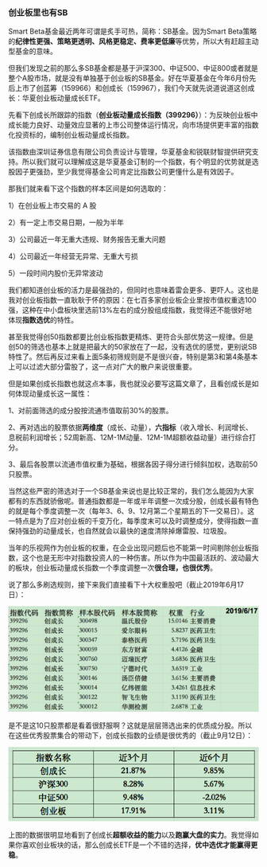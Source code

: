 ### 创业板里也有SB

Smart Beta基金最近两年可谓是炙手可热，简称：SB基金。因为Smart Beta策略的**纪律性更强、策略更透明、风格更稳定、费率更低廉**等优势，所以大有赶超主动型基金的意味。

但我们发现之前的那么多SB基金都是基于沪深300、中证500、中证800或者就是整个A股市场，就是没有单独基于创业板的SB基金。好在华夏基金在今年6月份先后上市了创蓝筹（159966）和创成长（159967），我们今天就先说道说道这创成长：华夏创业板动量成长ETF。

先看下创成长所跟踪的指数（**创业板动量成长指数（399296）**）：为反映创业板中成长能力良好、动量效应显著的上市公司整体运行情况，向市场提供更丰富的指数化投资标的，编制创业板动量成长指数。

该指数由深圳证券信息有限公司负责设计与管理，华夏基金和锐联财智提供研究支持。所以我们就可以理解成这是华夏基金订制的一个指数，有个明显的优势就是选股因子更强劲，至少我觉得基金公司肯定比指数公司更懂什么是有效因子。

那我们就来看下这个指数的样本区间是如何选取的：

1）在创业板上市交易的 A 股

2）有一定上市交易日期，一般为半年

3）公司最近一年无重大违规、财务报告无重大问题

4）公司最近一年经营无异常、无重大亏损

5）一段时间内股价无异常波动

我们都知道创业板的活力是最强劲的，但同时也意味着雷会更多、更吓人。这也是我对创业板指数一直耿耿于怀的原因：在七百多家创业板企业里按市值权重选100强，这种在中小盘板块里选前13%左右的成分股组成指数，我觉得还不能很好地体现**指数选优**的特性。

甚至我觉得创50指数都要比创业板指数更精炼、更符合头部优势这一规律。但是创50的筛选也基本上就是把最大的50家放在了一起，没有选优的感觉，更别说SB特性了。然后再反过来看上面5条初筛规则是不是很兴奋，特别是第3和第4条基本上可以过滤大部分雷股了，这一点对广大的散户来说很重要。

但是如果创成长指数也就这点本事，我也就没必要写这篇文章了，且看创成长是如何体现动量成长这一属性：

1、对前面筛选的成分股按流通市值取前30%的股票。

2、再对选出的股票依据**两维度**（成长、动量），**六指标**（收入增长、利润增长、息税前利润增长；52周新高、12M-1M动量、12M-1M超额收益动量）进行综合打分。

3、最后各股票以流通市值权重为基础，根据各因子得分进行倾斜加权，选取前50只股票。

当然这些严密的筛选对于一个SB基金来说也是比较正常的，我们怎么能因为大家都有的东西就骄傲呢。普通指数都是一年或半年调整一次成分股，创成长最有特色的就是每个季度调整一次（每年3、6、9、12月第二个星期五的下一交易日）。这一特点是为了应对创业板的千变万化，每季度末可以及时调整成分，使得指数一直保持强劲的动量成长，也自然就会以最快的速度清除掉爆雷股、垃圾股。

当年的乐视网作为创业板的权重，在企业出现问题后也不能第一时间剔除创业板指数，这个也是无形中对指数投资人的一种伤害。所以作为中国最活跃的、波动最大的板块，创业板动量成长指数一个季度调整一次**很合理，也很优秀**。

说了那么多刷选规则，接下来我们直接看下十大权重股吧（截止2019年6月17日）：

![创成长成分](../img/ccz-profile-1.png)

是不是这10只股票都是看着很舒服啊？这就是层层筛选出来的优质成分股。所以在这些优秀股票集合的带动下，创成长指数的业绩是很优秀的（截止9月12日）：

![创成长业绩](../img/ccz-profile-2.png)

上图的数据很明显地看到了创成长**超额收益的能力**以及**跑赢大盘的实力**。我觉得如果你喜欢创业板块的话，那么创成长ETF是一个不错的选择，**优中选优才能赢得更稳**。